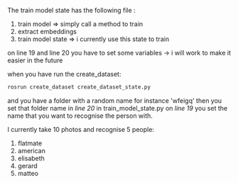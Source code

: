 The train model state has the following file :

1. train model => simply call a method to train
2. extract embeddings
3. train model state => i currently use this state to train

on line 19 and line 20 you have to set some variables -> i will work to make it easier in the future

when you have run the create_dataset:

```python
rosrun create_dataset create_dataset_state.py
```

and you have a folder with a random name for instance 'wfeigq'
then you set that folder name in _line 20_ in train_model_state.py
on _line 19_ you set the name that you want to recognise the person with.

I currently take 10 photos and recognise 5 people:

1. flatmate
2. american
3. elisabeth
4. gerard
5. matteo
